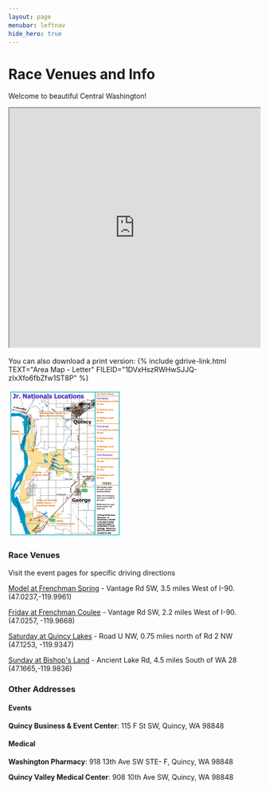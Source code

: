 ```yaml
---
layout: page
menubar: leftnav
hide_hero: true
---
```


# Race Venues and Info

Welcome to beautiful Central Washington!

<iframe src="https://www.google.com/maps/d/embed?mid=1frhupq580faMZKx-X8HlomS1tk0SBF0&ehbc=2E312F&noprof=1" width="100%" height="480"></iframe>

<p></p>

You can also download a print version: {% include gdrive-link.html TEXT="Area Map - Letter" FILEID="1DVxHszRWHwSJJQ-zIxXfo6fbZfw1ST8P" %}

<a href="/assets/img/areamap-large.png" rel="noopener noreferrer"><img src="/assets/img/areamap-tiny.png" max-width="100%"></a>

### Race Venues
Visit the event pages for specific driving directions

[Model at Frenchman Spring](/venues/model) - Vantage Rd SW, 3.5 miles West of I-90. (47.0237,-119.9961)

[Friday at Frenchman Coulee](/venues/friday) - Vantage Rd SW, 2.2 miles West of I-90. (47.0257, -119.9668)

[Saturday at Quincy Lakes](/venues/saturday) - Road U NW, 0.75 miles north of Rd 2 NW  (47.1253, -119.9347)

[Sunday at Bishop's Land](/venues/sunday) - Ancient Lake Rd, 4.5 miles South of WA 28 (47.1665,-119.9836)

### Other Addresses

#### Events
**Quincy Business & Event Center**: 115 F St SW, Quincy, WA 98848

#### Medical
**Washington Pharmacy**: 918 13th Ave SW STE- F, Quincy, WA 98848

**Quincy Valley Medical Center**: 908 10th Ave SW, Quincy, WA 98848


